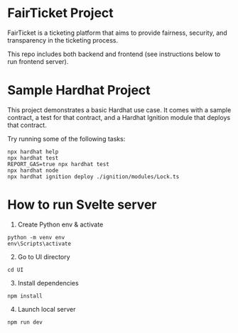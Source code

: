 # FairTicket Project
FairTicket is a ticketing platform that aims to provide fairness, security, and transparency in the ticketing process.

This repo includes both backend and frontend (see instructions below to run frontend server). 

# Sample Hardhat Project

This project demonstrates a basic Hardhat use case. It comes with a sample contract, a test for that contract, and a Hardhat Ignition module that deploys that contract.

Try running some of the following tasks:

```shell
npx hardhat help
npx hardhat test
REPORT_GAS=true npx hardhat test
npx hardhat node
npx hardhat ignition deploy ./ignition/modules/Lock.ts
```

# How to run Svelte server
1. Create Python env & activate
```shell
python -m venv env
env\Scripts\activate
```

2. Go to UI directory
```shell
cd UI
```

3. Install dependencies
```shell
npm install
```

4. Launch local server
```shell
npm run dev
```

